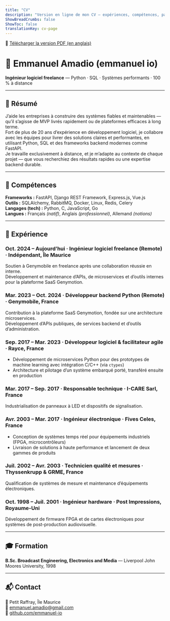 ```yaml
---
title: "CV"
description: "Version en ligne de mon CV — expériences, compétences, parcours."
ShowBreadCrumbs: false
ShowToc: false
translationKey: cv-page
---
```


📄 [Télécharger la version PDF (en anglais)](/emmanuel-amadio-cv.pdf)

# 👋 Emmanuel Amadio (emmanuel io)  
**Ingénieur logiciel freelance** — Python · SQL · Systèmes performants · 100 % à distance

---

## 🧠 Résumé

J’aide les entreprises à construire des systèmes fiables et maintenables — qu’il s’agisse de MVP livrés rapidement ou de plateformes efficaces à long terme.  
Fort de plus de 20 ans d’expérience en développement logiciel, je collabore avec les équipes pour livrer des solutions claires et performantes, en utilisant Python, SQL et des frameworks backend modernes comme FastAPI.  
Je travaille exclusivement à distance, et je m’adapte au contexte de chaque projet — que vous recherchiez des résultats rapides ou une expertise backend durable.

---

## 🔧 Compétences

**Frameworks :** FastAPI, Django REST Framework, Express.js, Vue.js  
**Outils :** SQLAlchemy, RabbitMQ, Docker, Linux, Redis, Celery  
**Langages (tech) :** Python, C, JavaScript, Go  
**Langues :** Français *(natif)*, Anglais *(professionnel)*, Allemand *(notions)*

---

## 💼 Expérience

### Oct. 2024 – Aujourd’hui · **Ingénieur logiciel freelance (Remote)** · Indépendant, Île Maurice  
Soutien à Genymobile en freelance après une collaboration réussie en interne.  
Développement et maintenance d’APIs, de microservices et d’outils internes pour la plateforme SaaS Genymotion.

### Mar. 2023 – Oct. 2024 · **Développeur backend Python (Remote)** · Genymobile, France  
Contribution à la plateforme SaaS Genymotion, fondée sur une architecture microservices.  
Développement d’APIs publiques, de services backend et d’outils d’administration.

### Sep. 2017 – Mar. 2023 · **Développeur logiciel & facilitateur agile** · Rayce, France  
- Développement de microservices Python pour des prototypes de machine learning avec intégration C/C++ (via `ctypes`)  
- Architecture et pilotage d’un système embarqué porté, transféré ensuite en production

### Mar. 2017 – Sep. 2017 · **Responsable technique** · I-CARE Sarl, France  
Industrialisation de panneaux à LED et dispositifs de signalisation.

### Avr. 2003 – Mar. 2017 · **Ingénieur électronique** · Fives Celes, France  
- Conception de systèmes temps réel pour équipements industriels (FPGA, microcontrôleurs)  
- Livraison de solutions à haute performance et lancement de deux gammes de produits

### Juil. 2002 – Avr. 2003 · **Technicien qualité et mesures** · Thyssenkrupp & GRME, France  
Qualification de systèmes de mesure et maintenance d’équipements électroniques.

### Oct. 1998 – Juil. 2001 · **Ingénieur hardware** · Post Impressions, Royaume-Uni  
Développement de firmware FPGA et de cartes électroniques pour systèmes de post-production audiovisuelle.

---

## 🎓 Formation

**B.Sc. Broadcast Engineering, Electronics and Media** — Liverpool John Moores University, 1998

---

## 📬 Contact

📍 Petit Raffray, Île Maurice  
📧 [emmanuel.amadio@gmail.com](mailto:emmanuel.amadio@gmail.com)  
🐙 [github.com/emmanuel-io](https://github.com/emmanuel-io)
